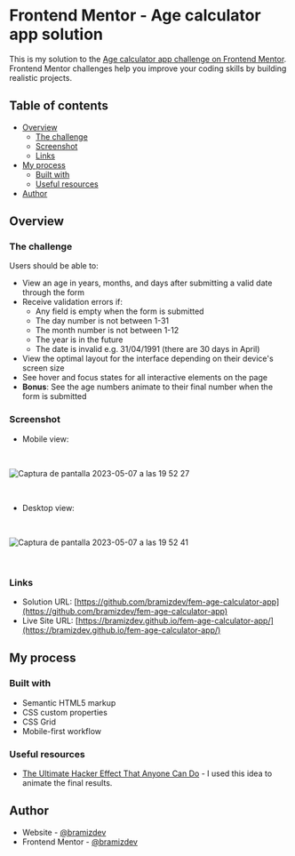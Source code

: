 # Frontend Mentor - Age calculator app solution

This is my solution to the [Age calculator app challenge on Frontend Mentor](https://www.frontendmentor.io/challenges/age-calculator-app-dF9DFFpj-Q). Frontend Mentor challenges help you improve your coding skills by building realistic projects. 

## Table of contents

- [Overview](#overview)
  - [The challenge](#the-challenge)
  - [Screenshot](#screenshot)
  - [Links](#links)
- [My process](#my-process)
  - [Built with](#built-with)
  - [Useful resources](#useful-resources)
- [Author](#author)

## Overview

### The challenge

Users should be able to:

- View an age in years, months, and days after submitting a valid date through the form
- Receive validation errors if:
  - Any field is empty when the form is submitted
  - The day number is not between 1-31
  - The month number is not between 1-12
  - The year is in the future
  - The date is invalid e.g. 31/04/1991 (there are 30 days in April)
- View the optimal layout for the interface depending on their device's screen size
- See hover and focus states for all interactive elements on the page
- **Bonus**: See the age numbers animate to their final number when the form is submitted

### Screenshot

- Mobile view: 

<br>

![Captura de pantalla 2023-05-07 a las 19 52 27](https://user-images.githubusercontent.com/112894363/236717057-9c8ec9d0-5042-49e3-8dd5-15e0150ec1c7.png)

<br>

- Desktop view: 

<br>

![Captura de pantalla 2023-05-07 a las 19 52 41](https://user-images.githubusercontent.com/112894363/236717149-98437193-c667-4456-af51-4722a8815eb7.png)

<br>

### Links

- Solution URL: [https://github.com/bramizdev/fem-age-calculator-app](https://github.com/bramizdev/fem-age-calculator-app)
- Live Site URL: [https://bramizdev.github.io/fem-age-calculator-app/](https://bramizdev.github.io/fem-age-calculator-app/)

## My process

### Built with

- Semantic HTML5 markup
- CSS custom properties
- CSS Grid
- Mobile-first workflow

### Useful resources

- [The Ultimate Hacker Effect That Anyone Can Do](https://www.youtube.com/watch?v=W5oawMJaXbU) - I used this idea to animate the final results.

## Author

- Website - [@bramizdev](https://github.com/bramizdev)
- Frontend Mentor - [@bramizdev](https://www.frontendmentor.io/profile/bramizdev)
